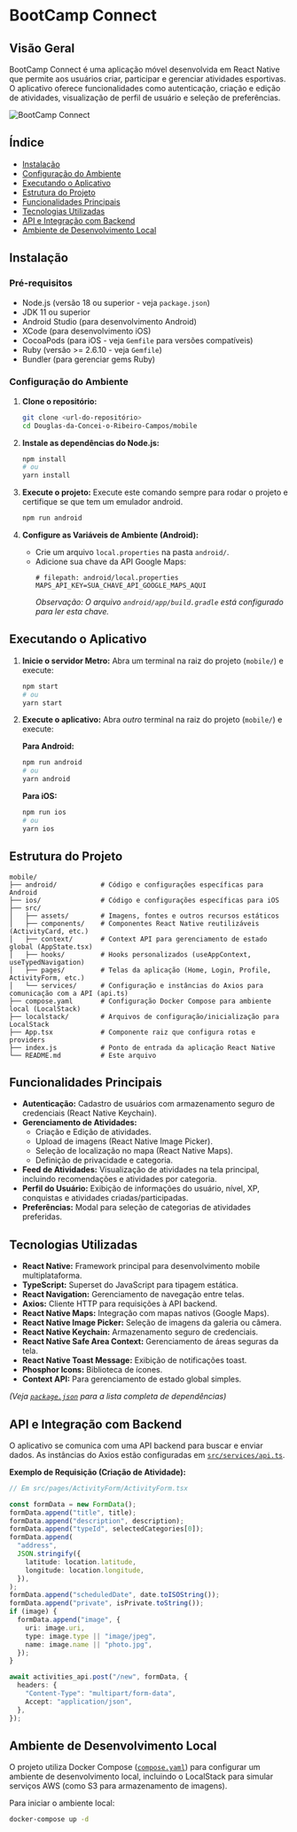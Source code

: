 # BootCamp Connect

## Visão Geral

BootCamp Connect é uma aplicação móvel desenvolvida em React Native que permite aos usuários criar, participar e gerenciar atividades esportivas. O aplicativo oferece funcionalidades como autenticação, criação e edição de atividades, visualização de perfil de usuário e seleção de preferências.

![BootCamp Connect](src/assets/images/app.jpg)

## Índice

- [Instalação](#instalação)
- [Configuração do Ambiente](#configuração-do-ambiente)
- [Executando o Aplicativo](#executando-o-aplicativo)
- [Estrutura do Projeto](#estrutura-do-projeto)
- [Funcionalidades Principais](#funcionalidades-principais)
- [Tecnologias Utilizadas](#tecnologias-utilizadas)
- [API e Integração com Backend](#api-e-integração-com-backend)
- [Ambiente de Desenvolvimento Local](#ambiente-de-desenvolvimento-local)

## Instalação

### Pré-requisitos

- Node.js (versão 18 ou superior - veja `package.json`)
- JDK 11 ou superior
- Android Studio (para desenvolvimento Android)
- XCode (para desenvolvimento iOS)
- CocoaPods (para iOS - veja `Gemfile` para versões compatíveis)
- Ruby (versão >= 2.6.10 - veja `Gemfile`)
- Bundler (para gerenciar gems Ruby)

### Configuração do Ambiente

1.  **Clone o repositório:**

    ```bash
    git clone <url-do-repositório>
    cd Douglas-da-Concei-o-Ribeiro-Campos/mobile
    ```

2.  **Instale as dependências do Node.js:**

    ```bash
    npm install
    # ou
    yarn install
    ```

3.  **Execute o projeto:**
    Execute este comando sempre para rodar o projeto e certifique se que tem um emulador android.

    ```bash
    npm run android
    ```

4.  **Configure as Variáveis de Ambiente (Android):**
    - Crie um arquivo `local.properties` na pasta `android/`.
    - Adicione sua chave da API Google Maps:
      ```properties
      # filepath: android/local.properties
      MAPS_API_KEY=SUA_CHAVE_API_GOOGLE_MAPS_AQUI
      ```
      _Observação: O arquivo `android/app/build.gradle` está configurado para ler esta chave._

## Executando o Aplicativo

1.  **Inicie o servidor Metro:**
    Abra um terminal na raiz do projeto (`mobile/`) e execute:

    ```bash
    npm start
    # ou
    yarn start
    ```

2.  **Execute o aplicativo:**
    Abra _outro_ terminal na raiz do projeto (`mobile/`) e execute:

    **Para Android:**

    ```bash
    npm run android
    # ou
    yarn android
    ```

    **Para iOS:**

    ```bash
    npm run ios
    # ou
    yarn ios
    ```

## Estrutura do Projeto

```
mobile/
├── android/           # Código e configurações específicas para Android
├── ios/               # Código e configurações específicas para iOS
├── src/
│   ├── assets/        # Imagens, fontes e outros recursos estáticos
│   ├── components/    # Componentes React Native reutilizáveis (ActivityCard, etc.)
│   ├── context/       # Context API para gerenciamento de estado global (AppState.tsx)
│   ├── hooks/         # Hooks personalizados (useAppContext, useTypedNavigation)
│   ├── pages/         # Telas da aplicação (Home, Login, Profile, ActivityForm, etc.)
│   └── services/      # Configuração e instâncias do Axios para comunicação com a API (api.ts)
├── compose.yaml       # Configuração Docker Compose para ambiente local (LocalStack)
├── localstack/        # Arquivos de configuração/inicialização para LocalStack
├── App.tsx            # Componente raiz que configura rotas e providers
├── index.js           # Ponto de entrada da aplicação React Native
└── README.md          # Este arquivo
```

## Funcionalidades Principais

- **Autenticação:** Cadastro de usuários com armazenamento seguro de credenciais (React Native Keychain).
- **Gerenciamento de Atividades:**
  - Criação e Edição de atividades.
  - Upload de imagens (React Native Image Picker).
  - Seleção de localização no mapa (React Native Maps).
  - Definição de privacidade e categoria.
- **Feed de Atividades:** Visualização de atividades na tela principal, incluindo recomendações e atividades por categoria.
- **Perfil do Usuário:** Exibição de informações do usuário, nível, XP, conquistas e atividades criadas/participadas.
- **Preferências:** Modal para seleção de categorias de atividades preferidas.

## Tecnologias Utilizadas

- **React Native:** Framework principal para desenvolvimento mobile multiplataforma.
- **TypeScript:** Superset do JavaScript para tipagem estática.
- **React Navigation:** Gerenciamento de navegação entre telas.
- **Axios:** Cliente HTTP para requisições à API backend.
- **React Native Maps:** Integração com mapas nativos (Google Maps).
- **React Native Image Picker:** Seleção de imagens da galeria ou câmera.
- **React Native Keychain:** Armazenamento seguro de credenciais.
- **React Native Safe Area Context:** Gerenciamento de áreas seguras da tela.
- **React Native Toast Message:** Exibição de notificações toast.
- **Phosphor Icons:** Biblioteca de ícones.
- **Context API:** Para gerenciamento de estado global simples.

_(Veja [`package.json`](package.json) para a lista completa de dependências)_

## API e Integração com Backend

O aplicativo se comunica com uma API backend para buscar e enviar dados. As instâncias do Axios estão configuradas em [`src/services/api.ts`](src/services/api.ts).

**Exemplo de Requisição (Criação de Atividade):**

```typescript
// Em src/pages/ActivityForm/ActivityForm.tsx

const formData = new FormData();
formData.append("title", title);
formData.append("description", description);
formData.append("typeId", selectedCategories[0]);
formData.append(
  "address",
  JSON.stringify({
    latitude: location.latitude,
    longitude: location.longitude,
  }),
);
formData.append("scheduledDate", date.toISOString());
formData.append("private", isPrivate.toString());
if (image) {
  formData.append("image", {
    uri: image.uri,
    type: image.type || "image/jpeg",
    name: image.name || "photo.jpg",
  });
}

await activities_api.post("/new", formData, {
  headers: {
    "Content-Type": "multipart/form-data",
    Accept: "application/json",
  },
});
```

## Ambiente de Desenvolvimento Local

O projeto utiliza Docker Compose ([`compose.yaml`](compose.yaml)) para configurar um ambiente de desenvolvimento local, incluindo o LocalStack para simular serviços AWS (como S3 para armazenamento de imagens).

Para iniciar o ambiente local:

```bash
docker-compose up -d
```
